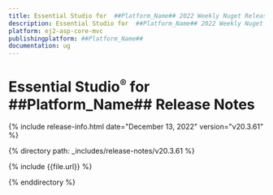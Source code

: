 ```yaml
---
title: Essential Studio for  ##Platform_Name## 2022 Weekly Nuget Release Release Notes  
description: Essential Studio for  ##Platform_Name## 2022 Weekly Nuget Release Release Notes  
platform: ej2-asp-core-mvc
publishingplatform: ##Platform_Name##
documentation: ug
---
```


# Essential Studio<sup style="font-size:70%">&reg;</sup> for  ##Platform_Name##   Release Notes  

{% include release-info.html date="December 13, 2022"  version="v20.3.61" %} 

{% directory path: _includes/release-notes/v20.3.61 %}

{% include {{file.url}} %}

{% enddirectory %}